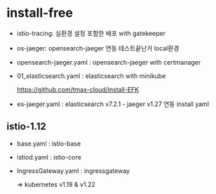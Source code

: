 # install-free

- istio-tracing: 실환경 설정 포함한 배포 with gatekeeper

- os-jaeger: opensearch-jaeger 연동 테스트끝난거 local환경

- opensearch-jaeger.yaml : opensearch-jaeger with certmanager

- 01_elasticsearch.yaml : elasticsearch with minikube 

  https://github.com/tmax-cloud/install-EFK
  
- es-jaeger.yaml : elasticsearch v7.2.1 - jaeger v1.27 연동 install yaml

## istio-1.12
- base.yaml : istio-base

- istiod.yaml : istio-core

- IngressGateway.yaml : ingressgateway

  => kubernetes v1.19 & v1.22